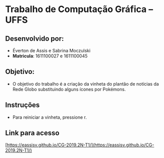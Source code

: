 # Trabalho de Computação Gráfica &ndash; UFFS

## Desenvolvido por:
- Éverton de Assis e Sabrina Moczulski
- **Matricula**: 1611100027 e 1611100045


## Objetivo:
 - O objetivo do trabalho é a criação da vinheta do plantão de notícias da Rede Globo substituindo alguns ícones por Pokémons.


## Instruções
 - Para reiniciar a vinheta, pressione r.
 
## Link para acesso
[https://eassisv.github.io/CG-2019.2N-T1/](https://eassisv.github.io/CG-2019.2N-T1/)
